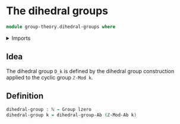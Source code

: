 # The dihedral groups

```agda
module group-theory.dihedral-groups where
```

<details><summary>Imports</summary>
```agda
open import foundation.universe-levels
open import elementary-number-theory.groups-of-modular-arithmetic
open import elementary-number-theory.natural-numbers
open import group-theory.dihedral-group-construction
open import group-theory.groups
```
</details>

## Idea

The dihedral group `D_k` is defined by the dihedral group construction applied to the cyclic group `ℤ-Mod k`.

## Definition

```agda
dihedral-group : ℕ → Group lzero
dihedral-group k = dihedral-group-Ab (ℤ-Mod-Ab k)
```
